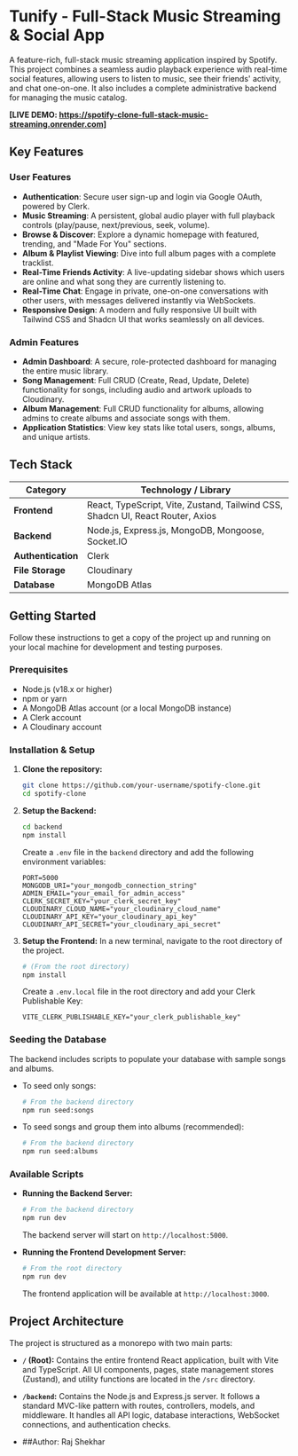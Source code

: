 # Tunify - Full-Stack Music Streaming & Social App

A feature-rich, full-stack music streaming application inspired by Spotify. This project combines a seamless audio playback experience with real-time social features, allowing users to listen to music, see their friends' activity, and chat one-on-one. It also includes a complete administrative backend for managing the music catalog.

**[LIVE DEMO: https://spotify-clone-full-stack-music-streaming.onrender.com]**

## Key Features

### User Features

  * **Authentication**: Secure user sign-up and login via Google OAuth, powered by Clerk.
  * **Music Streaming**: A persistent, global audio player with full playback controls (play/pause, next/previous, seek, volume).
  * **Browse & Discover**: Explore a dynamic homepage with featured, trending, and "Made For You" sections.
  * **Album & Playlist Viewing**: Dive into full album pages with a complete tracklist.
  * **Real-Time Friends Activity**: A live-updating sidebar shows which users are online and what song they are currently listening to.
  * **Real-Time Chat**: Engage in private, one-on-one conversations with other users, with messages delivered instantly via WebSockets.
  * **Responsive Design**: A modern and fully responsive UI built with Tailwind CSS and Shadcn UI that works seamlessly on all devices.

### Admin Features

  * **Admin Dashboard**: A secure, role-protected dashboard for managing the entire music library.
  * **Song Management**: Full CRUD (Create, Read, Update, Delete) functionality for songs, including audio and artwork uploads to Cloudinary.
  * **Album Management**: Full CRUD functionality for albums, allowing admins to create albums and associate songs with them.
  * **Application Statistics**: View key stats like total users, songs, albums, and unique artists.

## Tech Stack

| Category          | Technology / Library                                                                                   |
| ----------------- | ------------------------------------------------------------------------------------------------------ |
| **Frontend** | React, TypeScript, Vite, Zustand, Tailwind CSS, Shadcn UI, React Router, Axios                         |
| **Backend** | Node.js, Express.js, MongoDB, Mongoose, Socket.IO                                                      |
| **Authentication**| Clerk                                                                                                  |
| **File Storage** | Cloudinary                                                                                             |
| **Database** | MongoDB Atlas                                                                                          |

## Getting Started

Follow these instructions to get a copy of the project up and running on your local machine for development and testing purposes.

### Prerequisites

  * Node.js (v18.x or higher)
  * npm or yarn
  * A MongoDB Atlas account (or a local MongoDB instance)
  * A Clerk account
  * A Cloudinary account

### Installation & Setup

1.  **Clone the repository:**

    ```bash
    git clone https://github.com/your-username/spotify-clone.git
    cd spotify-clone
    ```

2.  **Setup the Backend:**

    ```bash
    cd backend
    npm install
    ```

    Create a `.env` file in the `backend` directory and add the following environment variables:

    ```env
    PORT=5000
    MONGODB_URI="your_mongodb_connection_string"
    ADMIN_EMAIL="your_email_for_admin_access"
    CLERK_SECRET_KEY="your_clerk_secret_key"
    CLOUDINARY_CLOUD_NAME="your_cloudinary_cloud_name"
    CLOUDINARY_API_KEY="your_cloudinary_api_key"
    CLOUDINARY_API_SECRET="your_cloudinary_api_secret"
    ```

3.  **Setup the Frontend:**
    In a new terminal, navigate to the root directory of the project.

    ```bash
    # (From the root directory)
    npm install
    ```

    Create a `.env.local` file in the root directory and add your Clerk Publishable Key:

    ```env
    VITE_CLERK_PUBLISHABLE_KEY="your_clerk_publishable_key"
    ```

### Seeding the Database

The backend includes scripts to populate your database with sample songs and albums.

  * To seed only songs:
    ```bash
    # From the backend directory
    npm run seed:songs
    ```
  * To seed songs and group them into albums (recommended):
    ```bash
    # From the backend directory
    npm run seed:albums
    ```

### Available Scripts

  * **Running the Backend Server:**

    ```bash
    # From the backend directory
    npm run dev
    ```

    The backend server will start on `http://localhost:5000`.

  * **Running the Frontend Development Server:**

    ```bash
    # From the root directory
    npm run dev
    ```

    The frontend application will be available at `http://localhost:3000`.

## Project Architecture

The project is structured as a monorepo with two main parts:

  * **`/` (Root):** Contains the entire frontend React application, built with Vite and TypeScript. All UI components, pages, state management stores (Zustand), and utility functions are located in the `/src` directory.
  * **`/backend`:** Contains the Node.js and Express.js server. It follows a standard MVC-like pattern with routes, controllers, models, and middleware. It handles all API logic, database interactions, WebSocket connections, and authentication checks.

  * ##Author: Raj Shekhar
